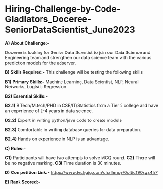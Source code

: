 # Hiring-Challenge-by-Code-Gladiators_Doceree-SeniorDataScientist_June2023

**A) About Challenge:-** 

Doceree is looking for Senior Data Scientist to join our Data Science and Engineering team and strengthen our data science team with the various prediction models for the adserver.

**B) Skills Required:-** This challenge will be testing the following skills:

**B1) Primary Skills:-** Machine Learning, Data Scientist, NLP, Neural Networks, Logistic Regression

**B2) Essential Skills:-**

**B2.1)** B.Tech/M.tech/PHD in CSE/IT/Statistics from a Tier 2 college and have an experience of 2-4 years in data science.

**B2.2)** Expert in writing python/java code to create models.

**B2.3)** Comfortable in writing database queries for data preparation.

**B2.4)** Hands on experience in NLP is an advantage.

**C) Rules:-**

**C1)** Participants will have two attempts to solve MCQ round.
**C2)** There will be no negative marking.
**C3)** Time duration is 30 minutes.

**D) Competition Link:-** https://www.techgig.com/challenge/0oltic190zgz4h7

**E) Rank Scored:-**

